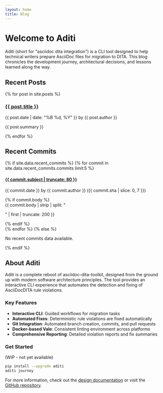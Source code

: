 ```yaml
---
layout: home
title: Blog
---
```


# Welcome to Aditi

Aditi (short for "asciidoc dita integration") is a CLI tool designed to help technical writers prepare AsciiDoc files for migration to DITA. This blog chronicles the development journey, architectural decisions, and lessons learned along the way.

## Recent Posts

{% for post in site.posts %}
  <article class="post-preview">
    <h3><a href="{{ post.url | relative_url }}">{{ post.title }}</a></h3>
    <p class="post-meta">{{ post.date | date: "%B %d, %Y" }} by {{ post.author }}</p>
    <p>{{ post.summary }}</p>
  </article>
{% endfor %}

## Recent Commits

<div class="recent-commits">
{% if site.data.recent_commits %}
  {% for commit in site.data.recent_commits.commits limit:5 %}
    <article class="commit-preview">
      <h4>
        <a href="https://github.com/rolfedh/aditi/commit/{{ commit.sha }}" target="_blank">
          {{ commit.subject | truncate: 80 }}
        </a>
      </h4>
      <p class="commit-meta">
        {{ commit.date }} by {{ commit.author }}
        <span class="commit-sha">({{ commit.sha | slice: 0, 7 }})</span>
      </p>
      {% if commit.body %}
        <div class="commit-excerpt">
          {{ commit.body | strip | split: "

" | first | truncate: 200 }}
        </div>
      {% endif %}
    </article>
  {% endfor %}
{% else %}
  <p>No recent commits data available.</p>
{% endif %}
</div>

## About Aditi

Aditi is a complete reboot of asciidoc-dita-toolkit, designed from the ground up with modern software architecture principles. The tool provides an interactive CLI experience that automates the detection and fixing of AsciiDocDITA rule violations.

### Key Features

- **Interactive CLI**: Guided workflows for migration tasks
- **Automated Fixes**: Deterministic rule violations are fixed automatically
- **Git Integration**: Automated branch creation, commits, and pull requests
- **Docker-based Vale**: Consistent linting environment across platforms
- **Comprehensive Reporting**: Detailed violation reports and fix summaries

### Get Started

(WIP - not yet available)

```bash
pip install --upgrade aditi
aditi journey
```

For more information, check out the [design documentation](/aditi/design/) or visit the [GitHub repository](https://github.com/rolfedh/aditi).